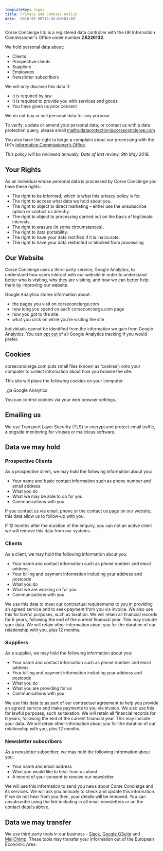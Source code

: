 ```yaml
---
templateKey: legal
title: Privacy and Cookies notice
date: '2018-05-09T15:45:00+01:00'
---
```

Corse Concierge Ltd is a registered data controller with the UK Information Commissioner's Office under number **ZA226132**.

We hold personal data about:

* Clients
* Prospective clients
* Suppliers
* Employees
* Newsletter subscribers

We will only disclose this data if:

* It is required by law
* It is required to provide you with services and goods
* You have given us prior consent

We do not buy or sell personal data for any purpose.

To verify, update or amend your personal data, or contact us with a data protection query, please email <mailto:dataprotection@corseconcierge.com>

You also have the right to lodge a complaint about our processing with the UK’s [Information Commissioner’s Office](https://ico.org.uk/).

_This policy will be reviewed annually. Date of last review: 9th May 2018._

## Your Rights

As an individual whose personal data is processed by Corse Concierge you have these rights:

* The right to be informed, which is what this privacy policy is for.
* The right to access what data we hold about you.
* The right to object to direct marketing – either use the unsubscribe option or contact us directly.
* The right to object to processing carried out on the basis of legitimate interests.
* The right to erasure (in some circumstances).
* The right to data portability.
* The right to have your data rectified if it is inaccurate.
* The right to have your data restricted or blocked from processing

## Our Website

Corse Concierge uses a third-party service, Google Analytics, to understand how users interact with our website in order to understand better who is visiting, why they are visiting, and how we can better help them by improving our website. 

Google Analytics stores information about:

* the pages you visit on corseconcierge.com
* how long you spend on each corseconcierge.com page
* how you got to the site
* what you click on while you’re visiting the site

Individuals cannot be identified from the information we gain from Google Analytics. You can [opt out ](http://tools.google.com/dlpage/gaoptout)of all Google Analytics tracking if you would prefer. 

## Cookies

corseconcierge.com puts small files (known as ‘cookies’) onto your computer to collect information about how you browse the site.

This site will place the following cookies on your computer.

_ga      Google Analytics

You can control cookies via your web browser settings. 

## Emailing us

We use Transport Layer Security (TLS) to encrypt and protect email traffic, alongside monitoring for viruses or malicious software.

## Data we may hold

### Prospective Clients

As a prospective client, we may hold the following information about you:

* Your name and basic contact information such as phone number and email address
* What you do
* What we may be able to do for you
* Communications with you

If you contact us via email, phone or the contact us page on our website, this data allow us to follow-up with you.

If 12 months after the duration of the enquiry, you can not an active client we will remove this data from our systems.

### Clients

As a client, we may hold the following information about you:

* Your name and contact information such as phone number and email address
* Your billing and payment information including your address and postcode
* What you do
* What we are working on for you
* Communications with you

We use this data to meet our contractual requirements to you in providing an agreed service and to seek payment from you via invoice. We also use this for lawful purposes, such as taxation.  We will retain all financial records for 6 years, following the end of the current financial year. This may include your data. We will retain other information about you for the duration of our relationship with you, plus 12 months. 

### Suppliers

As a supplier, we may hold the following information about you:

* Your name and contact information such as phone number and email address
* Your billing and payment information including your address and postcode
* What you do
* What you are providing for us
* Communications with you

We use this data to as part of our contractual agreement to help you provide an agreed service and make payments to you via invoice. We also use this for lawful purposes, such as taxation.  We will retain all financial records for 6 years, following the end of the current financial year. This may include your data. We will retain other information about you for the duration of our relationship with you, plus 12 months. 

### Newsletter subscribers

As a newsletter subscriber, we may hold the following information about you:

* Your name and email address
* What you would like to hear from us about
* A record of your consent to receive our newsletter

We will use this information to send you news about Corse Concierge and its services. We will ask you annually to check and update this information. If we do not hear from you then, your details will be removed. You can unsubscribe using the link including in all email newsletters or on the contact details above.

## Data we may transfer

We use third party tools in our business -  [Slack](https://slack.com/privacy-policy), [Google GSuite](https://gsuite.google.co.uk/intl/en_uk/security/) and [MailChimp](https://mailchimp.com/legal/privacy/). These tools may transfer your information out of the European Economic Area.
